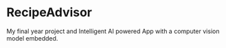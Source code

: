 # RecipeAdvisor
My final year project and Intelligent AI powered App with a computer vision model embedded.
